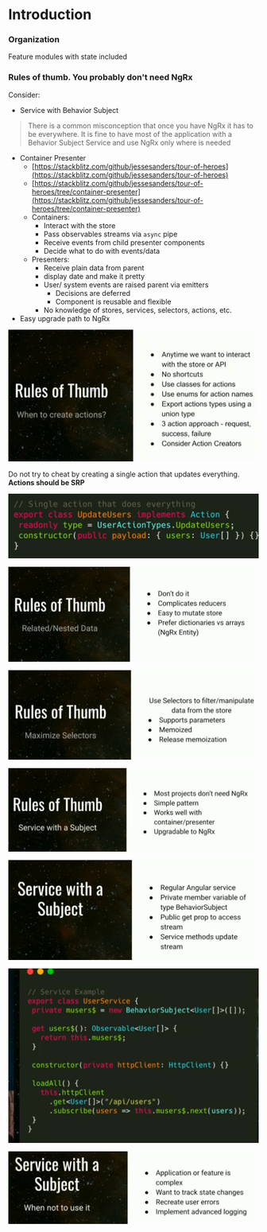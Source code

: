 # Introduction

### Organization

Feature modules with state included

### Rules of thumb. You probably don't need NgRx

Consider:

* Service with Behavior Subject 

> There is a common misconception that once you have NgRx it has to be everywhere. It is fine to have most of the application with a Behavior Subject Service and use NgRx only where is needed

* Container Presenter
  * [https://stackblitz.com/github/jessesanders/tour-of-heroes](https://stackblitz.com/github/jessesanders/tour-of-heroes)
  * [https://stackblitz.com/github/jessesanders/tour-of-heroes/tree/container-presenter](https://stackblitz.com/github/jessesanders/tour-of-heroes/tree/container-presenter)
  * Containers: 
    * Interact with the store
    * Pass observables streams via `async` pipe
    * Receive events from child presenter components
    * Decide what to do with events/data
  * Presenters:
    * Receive plain data from parent
    * display date and make it pretty
    * User/ system events are raised parent via emitters
      * Decisions are deferred
      * Component is reusable and flexible
    * No knowledge of stores, services, selectors, actions, etc.
* Easy upgrade path to NgRx



![](../.gitbook/assets/image%20%2824%29.png)

Do not try to cheat by creating a single action that updates everything. **Actions should be SRP**

![](../.gitbook/assets/image%20%2855%29.png)

![](../.gitbook/assets/image%20%2869%29.png)

![](../.gitbook/assets/image%20%2866%29.png)

![](../.gitbook/assets/image%20%2863%29.png)

![](../.gitbook/assets/image%20%2853%29.png)

![](../.gitbook/assets/image%20%2878%29.png)

![](../.gitbook/assets/image%20%281%29.png)

